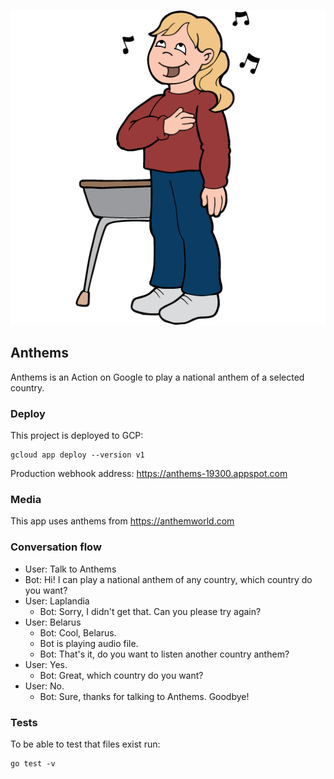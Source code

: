 ![anthems](https://raw.githubusercontent.com/plutov/anthems/master/anthem.png)

## Anthems

Anthems is an Action on Google to play a national anthem of a selected country.

### Deploy

This project is deployed to GCP:

```
gcloud app deploy --version v1
```

Production webhook address: https://anthems-19300.appspot.com

### Media

This app uses anthems from https://anthemworld.com

### Conversation flow

- User: Talk to Anthems
- Bot: Hi! I can play a national anthem of any country, which country do you want?
- User: Laplandia
  - Bot: Sorry, I didn't get that. Can you please try again?
- User: Belarus
  - Bot: Cool, Belarus.
  - Bot is playing audio file.
  - Bot: That's it, do you want to listen another country anthem?
- User: Yes.
  - Bot: Great, which country do you want?
- User: No.
  - Bot: Sure, thanks for talking to Anthems. Goodbye!

### Tests

To be able to test that files exist run:

```
go test -v
```
